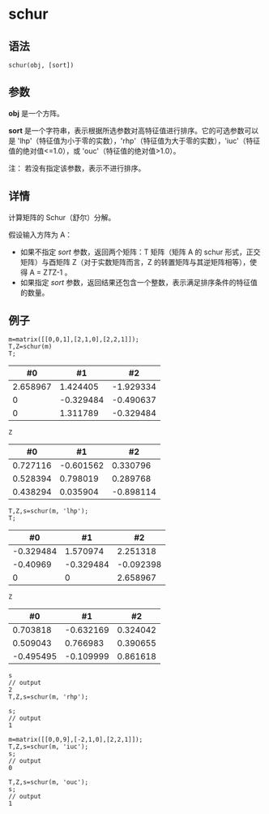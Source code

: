 # schur

## 语法

`schur(obj, [sort])`

## 参数

**obj** 是一个方阵。

**sort** 是一个字符串，表示根据所选参数对高特征值进行排序。它的可选参数可以是
'lhp'（特征值为小于零的实数），'rhp'（特征值为大于零的实数），'iuc'（特征值的绝对值<=1.0），或
'ouc'（特征值的绝对值>1.0）。

注： 若没有指定该参数，表示不进行排序。

## 详情

计算矩阵的 Schur（舒尔）分解。

假设输入方阵为 A：

* 如果不指定 *sort* 参数，返回两个矩阵：T 矩阵（矩阵 A 的 schur 形式，正交矩阵）与酉矩阵
  Z（对于实数矩阵而言，Z 的转置矩阵与其逆矩阵相等），使得 A = Z*T*Z-1 。
* 如果指定 *sort* 参数，返回结果还包含一个整数，表示满足排序条件的特征值的数量。

## 例子

```
m=matrix([[0,0,1],[2,1,0],[2,2,1]]);
T,Z=schur(m)
T;
```

| #0 | #1 | #2 |
| --- | --- | --- |
| 2.658967 | 1.424405 | -1.929334 |
| 0 | -0.329484 | -0.490637 |
| 0 | 1.311789 | -0.329484 |

```
Z
```

| #0 | #1 | #2 |
| --- | --- | --- |
| 0.727116 | -0.601562 | 0.330796 |
| 0.528394 | 0.798019 | 0.289768 |
| 0.438294 | 0.035904 | -0.898114 |

```
T,Z,s=schur(m, 'lhp');
T;
```

| #0 | #1 | #2 |
| --- | --- | --- |
| -0.329484 | 1.570974 | 2.251318 |
| -0.40969 | -0.329484 | -0.092398 |
| 0 | 0 | 2.658967 |

```
Z
```

| #0 | #1 | #2 |
| --- | --- | --- |
| 0.703818 | -0.632169 | 0.324042 |
| 0.509043 | 0.766983 | 0.390655 |
| -0.495495 | -0.109999 | 0.861618 |

```
s
// output
2
T,Z,s=schur(m, 'rhp');

s;
// output
1

m=matrix([[0,0,9],[-2,1,0],[2,2,1]]);
T,Z,s=schur(m, 'iuc');
s;
// output
0

T,Z,s=schur(m, 'ouc');
s;
// output
1
```


